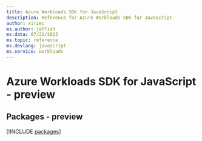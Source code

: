 ```yaml
---
title: Azure Workloads SDK for JavaScript
description: Reference for Azure Workloads SDK for JavaScript
author: xirzec
ms.author: jeffish
ms.data: 07/21/2023
ms.topic: reference
ms.devlang: javascript
ms.service: workloads
---
```

# Azure Workloads SDK for JavaScript - preview
## Packages - preview
[!INCLUDE [packages](workloads-index.md)]